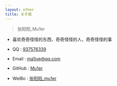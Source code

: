 ```yaml
---
layout: other
title: 关于我
---
```


> 张阳阳_Mu1er

+ 喜欢奇奇怪怪的东西，奇奇怪怪的人，奇奇怪怪的事

+ QQ : [937576339](http://wpa.qq.com/msgrd?v=3&uin=937576339&site=qq&menu=yes)

+ Email : ma1ive@qq.com

+ GitHub : [Mu1er](https://github.com/mu1er)

+ WeiBo : [张阳阳_mu1er](https://weibo.com/Ymalive)

